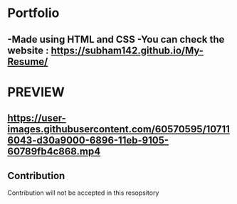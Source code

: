# Portfolio
-Made using HTML and CSS
-You can check the website : https://subham142.github.io/My-Resume/ 
---
# PREVIEW

https://user-images.githubusercontent.com/60570595/107116043-d30a9000-6896-11eb-9105-60789fb4c868.mp4
---
## Contribution
Contribution will not be accepted in this resopsitory
